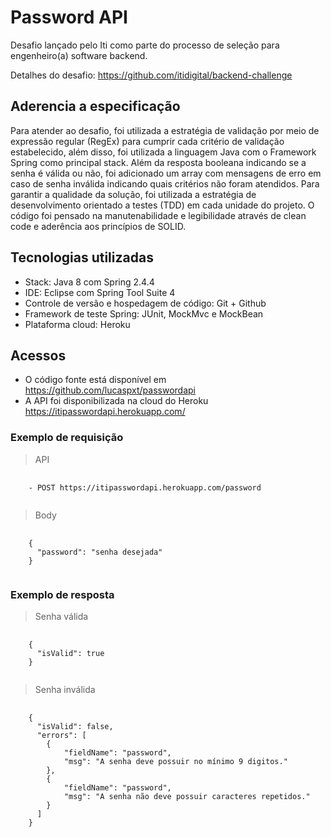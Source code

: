 # Password API
Desafio lançado pelo Iti como parte do processo de seleção para engenheiro(a) software backend.

Detalhes do desafio: https://github.com/itidigital/backend-challenge

## Aderencia a especificação
Para atender ao desafio, foi utilizada a estratégia de validação por meio de expressão regular (RegEx) para cumprir cada critério de validação estabelecido, além disso, foi utilizada a linguagem Java com o Framework Spring como principal stack.
Além da resposta booleana indicando se a senha é válida ou não, foi adicionado um array com mensagens de erro em caso de senha inválida indicando quais critérios não foram atendidos.
Para garantir a qualidade da solução, foi utilizada a estratégia de desenvolvimento orientado a testes (TDD) em cada unidade do projeto. O código foi pensado na manutenabilidade e legibilidade através de clean code e aderência aos princípios de SOLID.

## Tecnologias utilizadas
* Stack: Java 8 com Spring 2.4.4
* IDE: Eclipse com Spring Tool Suite 4
* Controle de versão e hospedagem de código: Git + Github
* Framework de teste Spring: JUnit, MockMvc e MockBean
* Plataforma cloud: Heroku

## Acessos
* O código fonte está disponível em https://github.com/lucaspxt/passwordapi
* A API foi disponibilizada na cloud do Heroku https://itipasswordapi.herokuapp.com/

### Exemplo de requisição

<blockquote>API</blockquote>
<pre>
  <code>
    - POST https://itipasswordapi.herokuapp.com/password
  </code>
</pre>

<blockquote>Body</blockquote>
<pre>
  <code>
    {
      "password": "senha desejada"
    }
  </code>
</pre>

### Exemplo de resposta

<blockquote>Senha válida</blockquote>
<pre>
  <code>
    {
      "isValid": true
    }
  </code>
</pre>

<blockquote>Senha inválida</blockquote>
<pre>
  <code>
    {
      "isValid": false,
      "errors": [
        {
            "fieldName": "password",
            "msg": "A senha deve possuir no mínimo 9 digitos."
        },
        {
            "fieldName": "password",
            "msg": "A senha não deve possuir caracteres repetidos."
        }
      ]
    }
  </code>
</pre>


